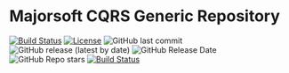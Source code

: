 Majorsoft CQRS Generic Repository
============

[![Build Status](https://dev.azure.com/major-soft/GitHub/_apis/build/status/CQRS-generic-repository/CQRS-generic-repository-build-check?branchName=main)](https://dev.azure.com/major-soft/GitHub/_build/latest?definitionId=9&branchName=main)
[![License](https://img.shields.io/badge/License-MIT-green.svg)](https://github.com/majorimi/blazor-components/blob/master/LICENSE)
![GitHub last commit](https://img.shields.io/github/last-commit/majorimi/blazor-components)
![GitHub release (latest by date)](https://img.shields.io/github/v/release/majorimi/blazor-components)
![GitHub Release Date](https://img.shields.io/github/release-date/majorimi/blazor-components)
![GitHub Repo stars](https://img.shields.io/github/stars/majorimi/blazor-components)
[![Build Status](https://dev.azure.com/major-soft/GitHub/_apis/build/status/CQRS-generic-repository/CQRS-generic-repository-Nuget?branchName=main)](https://dev.azure.com/major-soft/GitHub/_build/latest?definitionId=10&branchName=main)

